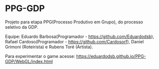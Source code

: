 # PPG-GDP
Projeto para etapa PPG(Processo Produtivo em Grupo), do processo seletivo da GDP.


Equipe: Eduardo Barbosa(Programador - https://github.com/Eduardodsb), Rafael Cardoso(Programador - https://github.com/Cardosorf), Daniel Grimoni (Roteirista) e Rubens Toré (Artista).

Para experimentar o game acesse: https://eduardodsb.github.io/PPG-GDP/WebGL/index.html
